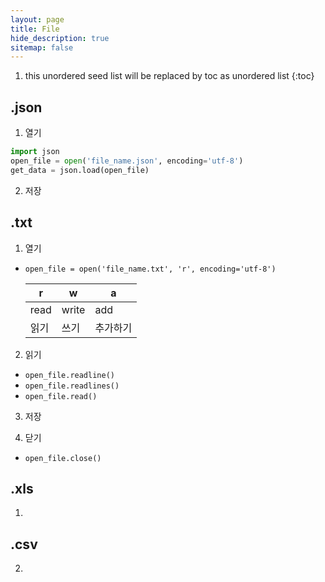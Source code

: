 ```yaml
---
layout: page
title: File
hide_description: true
sitemap: false
---
```


1. this unordered seed list will be replaced by toc as unordered list
{:toc}

## .json
1. 열기
  ```python
  import json
  open_file = open('file_name.json', encoding='utf-8')
  get_data = json.load(open_file)
  ```

2. 저장

## .txt
1. 열기
  - `open_file = open('file_name.txt', 'r', encoding='utf-8')`
    
    | r | w | a |
    | --- | --- | --- |
    | read | write | add |
    | 읽기 | 쓰기 | 추가하기 |

2. 읽기
  - `open_file.readline()`
  - `open_file.readlines()`
  - `open_file.read()`

3. 저장

4. 닫기
  - `open_file.close()`

## .xls
1.

## .csv
2.